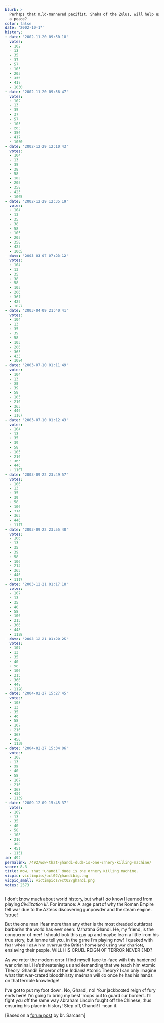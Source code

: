 ```yaml
---
blurb: >
  Perhaps that mild-mannered pacifist, Shaka of the Zulus, will help us negotiate
  a peace?
color: false
date: '2002-10-17'
history:
- date: '2002-11-20 09:50:18'
  votes:
  - 102
  - 13
  - 35
  - 37
  - 57
  - 103
  - 203
  - 356
  - 417
  - 1050
- date: '2002-11-20 09:56:47'
  votes:
  - 102
  - 13
  - 35
  - 37
  - 57
  - 103
  - 203
  - 356
  - 417
  - 1050
- date: '2002-12-29 12:10:43'
  votes:
  - 104
  - 13
  - 35
  - 38
  - 58
  - 105
  - 205
  - 358
  - 425
  - 1065
- date: '2002-12-29 12:35:19'
  votes:
  - 104
  - 13
  - 35
  - 38
  - 58
  - 105
  - 205
  - 358
  - 425
  - 1065
- date: '2003-03-07 07:23:12'
  votes:
  - 104
  - 13
  - 35
  - 38
  - 58
  - 105
  - 206
  - 361
  - 429
  - 1077
- date: '2003-04-09 21:40:41'
  votes:
  - 104
  - 13
  - 35
  - 39
  - 58
  - 105
  - 206
  - 363
  - 433
  - 1084
- date: '2003-07-10 01:11:49'
  votes:
  - 104
  - 13
  - 35
  - 39
  - 58
  - 105
  - 210
  - 363
  - 446
  - 1107
- date: '2003-07-10 01:12:43'
  votes:
  - 104
  - 13
  - 35
  - 39
  - 58
  - 105
  - 210
  - 363
  - 446
  - 1107
- date: '2003-09-22 23:49:57'
  votes:
  - 106
  - 13
  - 35
  - 39
  - 58
  - 106
  - 214
  - 365
  - 446
  - 1117
- date: '2003-09-22 23:55:40'
  votes:
  - 106
  - 13
  - 35
  - 39
  - 58
  - 106
  - 214
  - 365
  - 446
  - 1117
- date: '2003-12-21 01:17:18'
  votes:
  - 107
  - 13
  - 35
  - 40
  - 58
  - 106
  - 215
  - 366
  - 448
  - 1128
- date: '2003-12-21 01:20:25'
  votes:
  - 107
  - 13
  - 35
  - 40
  - 58
  - 106
  - 215
  - 366
  - 448
  - 1128
- date: '2004-02-27 15:27:45'
  votes:
  - 108
  - 13
  - 35
  - 40
  - 58
  - 107
  - 216
  - 368
  - 450
  - 1139
- date: '2004-02-27 15:34:06'
  votes:
  - 108
  - 13
  - 35
  - 40
  - 58
  - 107
  - 216
  - 368
  - 450
  - 1139
- date: '2009-12-09 15:45:37'
  votes:
  - 109
  - 13
  - 35
  - 40
  - 58
  - 108
  - 216
  - 368
  - 451
  - 1151
id: 492
permalink: /492/wow-that-ghandi-dude-is-one-ornery-killing-machine/
score: 8.3
title: Wow, that “Ghandi” dude is one ornery killing machine.
vicpic: victimpics/oct02/ghandibig.png
vicpic_small: victimpics/oct02/ghandi.png
votes: 2573
---
```


I don’t know much about world history, but what I *do* know I learned
from playing *Civilization III*. For instance: A large part of why the
Roman Empire fell was due to the Aztecs discovering gunpowder and the
steam engine. ‘strue!

But the one man I fear more than any other is the most dreaded cutthroat
barbarian the world has ever seen: Mahatma Ghandi. He, my friend, is the
conqueror of men! I should look this guy up and maybe learn a little
from his true story, but lemme tell you, in the game I’m playing now? I
quaked with fear when I saw him overrun the British homeland using war
chariots, enslaving their people. WILL HIS CRUEL REIGN OF TERROR NEVER
END?

As we enter the modern error I find myself face-to-face with this
hardened war criminal. He’s threatening us and demanding that we teach
him Atomic Theory. Ghandi! Emperor of the Indians! Atomic Theory? I can
only imagine what that war-crazed bloodthirsty madman will do once he
has his hands on that terrible knowledge!

I’ve got to put my foot down. No, Ghandi, no! Your jackbooted reign of
fury ends here! I’m going to bring my best troops out to guard our
borders. I’ll fight you off the same way Abraham Lincoln fought off the
Chinese, thus ensuring his place in history! Step off, Ghandi! I mean
it.

\[Based on a [forum
post](http://web.archive.org/web/20021017000000/http://www.forumplanet.com/gamespy)
by Dr. Sarcasm\]